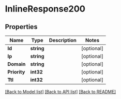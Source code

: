 # InlineResponse200

## Properties

Name | Type | Description | Notes
------------ | ------------- | ------------- | -------------
**Id** | **string** |  | [optional] 
**Ip** | **string** |  | [optional] 
**Domain** | **string** |  | [optional] 
**Priority** | **int32** |  | [optional] 
**Ttl** | **int32** |  | [optional] 

[[Back to Model list]](../README.md#documentation-for-models) [[Back to API list]](../README.md#documentation-for-api-endpoints) [[Back to README]](../README.md)


